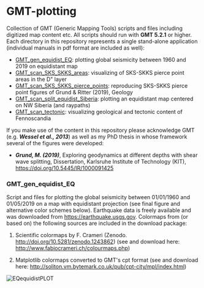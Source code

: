 # GMT-plotting
Collection of GMT (Generic Mapping Tools) scripts and files including digitized map content etc. All scripts should run with **GMT 5.2.1** or higher. Each directory in this repository represents a single stand-alone application (individual manuals in pdf format are included as well):

- [GMT_gen_equidist_EQ](https://github.com/michaelgrund/GMT-plotting/tree/master/GMT_gen_equidist_EQ): plotting global seismicity between 1960 and 2019 on equidistant map
- [GMT_scan_SKS_SKKS_areas](https://github.com/michaelgrund/GMT-plotting/tree/master/GMT_scan_SKS_SKKS_areas): visualizing of SKS-SKKS pierce point areas in the D" layer
- [GMT_scan_SKS_SKKS_pierce_points](https://github.com/michaelgrund/GMT-plotting/tree/master/GMT_scan_SKS_SKKS_pierce_points): reproducing SKS-SKKS pierce point figures of Grund & Ritter (2019), Geology
- [GMT_scan_split_equidist_Siberia](https://github.com/michaelgrund/GMT-plotting/tree/master/GMT_scan_equidist_Siberia): plotting an equidistant map centered on NW Siberia (and raypaths)
- [GMT_scan_tectonic](https://github.com/michaelgrund/GMT-plotting/tree/master/GMT_scan_tectonic): visualizing geological and tectonic content of Fennoscandia

If you make use of the content in this repository please acknowledge GMT (e.g. **_Wessel et al., 2013_**) as well as my PhD thesis in whose framework several of the figures were developed:

- **_Grund, M. (2019)_**, Exploring geodynamics at different depths with shear wave splitting, Dissertation, Karlsruhe Institute of Technology (KIT), https://doi.org/10.5445/IR/1000091425 

<a name="p00"></a>
### GMT_gen_equidist_EQ

Script and files for plotting the global seismicity between 01/01/1960 and 01/05/2019 on a map with equidistant projection (see final figure and alternative color schemes below). Earthquake data is freely available and was downloaded from https://earthquake.usgs.gov.
Colormaps from (or based on) the following sources are included in the download package:

  1) Scientific colormaps by F. Crameri (Zenodo. http://doi.org/10.5281/zenodo.1243862)
    (see and download here: http://www.fabiocrameri.ch/colourmaps.php)

  2) Matplotlib colormaps converted to GMT's cpt format (see and download here: http://soliton.vm.bytemark.co.uk/pub/cpt-city/mpl/index.html)

![EQequidistPLOT](https://user-images.githubusercontent.com/23025878/58618395-d9bfc200-82c2-11e9-8432-8299a18c3f33.png)



